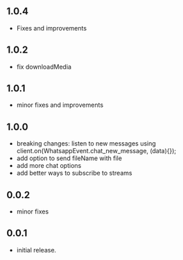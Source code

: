 ## 1.0.4

- Fixes and improvements

## 1.0.2

- fix downloadMedia

## 1.0.1

- minor fixes and improvements

## 1.0.0

- breaking changes: listen to new messages using client.on(WhatsappEvent.chat_new_message, (data){});
- add option to send fileName with file
- add more chat options
- add better ways to subscribe to streams

## 0.0.2

- minor fixes

## 0.0.1

- initial release.

